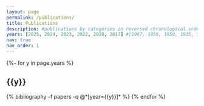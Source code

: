 ```yaml
---
layout: page
permalink: /publications/
title: Publications
description: #publications by categories in reversed chronological order. generated by jekyll-scholar.
years: [2025, 2024, 2023, 2022, 2020, 2017] #[1967, 1956, 1950, 1935, 1905]
nav: true
nav_order: 1
---
```

<!-- _pages/publications.md -->
<div class="publications">

{%- for y in page.years %}
  <h2 class="year">{{y}}</h2>
  {% bibliography -f papers -q @*[year={{y}}]* %}
{% endfor %}

</div>
